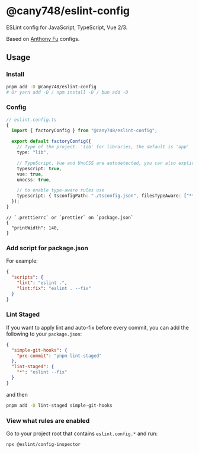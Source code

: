# @cany748/eslint-config

ESLint config for JavaScript, TypeScript, Vue 2/3.

Based on [Anthony Fu](https://github.com/antfu/eslint-config) configs.

## Usage

### Install

```bash
pnpm add -D @cany748/eslint-config
# Or yarn add -D / npm install -D / bun add -D
```

### Config

```ts
// eslint.config.ts
{
  import { factoryConfig } from "@cany748/eslint-config";

  export default factoryConfig({
    // Type of the project. 'lib' for libraries, the default is 'app'
    type: "lib",

    // TypeScript, Vue and UnoCSS are autodetected, you can also explicitly enable them:
    typescript: true,
    vue: true,
    unocss: true,

    // to enable type-aware rules use
    typescript: { tsconfigPath: "./tsconfig.json", filesTypeAware: ["**/*.{ts,tsx,vue}"] },
  });
}
```

```jsonc
// `.prettierrc` or `prettier` on `package.json`
{
  "printWidth": 140,
}
```

### Add script for package.json

For example:

```json
{
  "scripts": {
    "lint": "eslint .",
    "lint:fix": "eslint . --fix"
  }
}
```

### Lint Staged

If you want to apply lint and auto-fix before every commit, you can add the following to your `package.json`:

```json
{
  "simple-git-hooks": {
    "pre-commit": "pnpm lint-staged"
  },
  "lint-staged": {
    "*": "eslint --fix"
  }
}
```

and then

```bash
pnpm add -D lint-staged simple-git-hooks
```

### View what rules are enabled

Go to your project root that contains `eslint.config.*` and run:

```bash
npx @eslint/config-inspector
```
